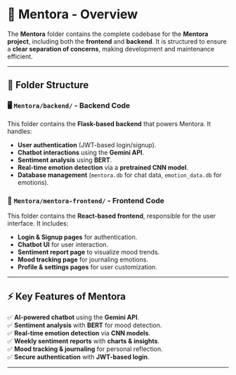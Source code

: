 # 🌟 Mentora - Overview  

The **Mentora** folder contains the complete codebase for the **Mentora project**, including both the **frontend** and **backend**. It is structured to ensure a **clear separation of concerns**, making development and maintenance efficient.  

---

## 📂 Folder Structure  

### 🖥️ `Mentora/backend/` - Backend Code  
This folder contains the **Flask-based backend** that powers Mentora. It handles:  
- **User authentication** (JWT-based login/signup).  
- **Chatbot interactions** using the **Gemini API**.  
- **Sentiment analysis** using **BERT**.  
- **Real-time emotion detection** via a **pretrained CNN model**.  
- **Database management** (`mentora.db` for chat data, `emotion_data.db` for emotions).  

### 🎨 `Mentora/mentora-frontend/` - Frontend Code  
This folder contains the **React-based frontend**, responsible for the user interface. It includes:  
- **Login & Signup pages** for authentication.  
- **Chatbot UI** for user interaction.  
- **Sentiment report page** to visualize mood trends.  
- **Mood tracking page** for journaling emotions.  
- **Profile & settings pages** for user customization.  

---

## ⚡ Key Features of Mentora  
✅ **AI-powered chatbot** using the **Gemini API**.  
✅ **Sentiment analysis** with **BERT** for mood detection.  
✅ **Real-time emotion detection** via **CNN models**.  
✅ **Weekly sentiment reports** with **charts & insights**.  
✅ **Mood tracking & journaling** for personal reflection.  
✅ **Secure authentication** with **JWT-based login**.  

---



